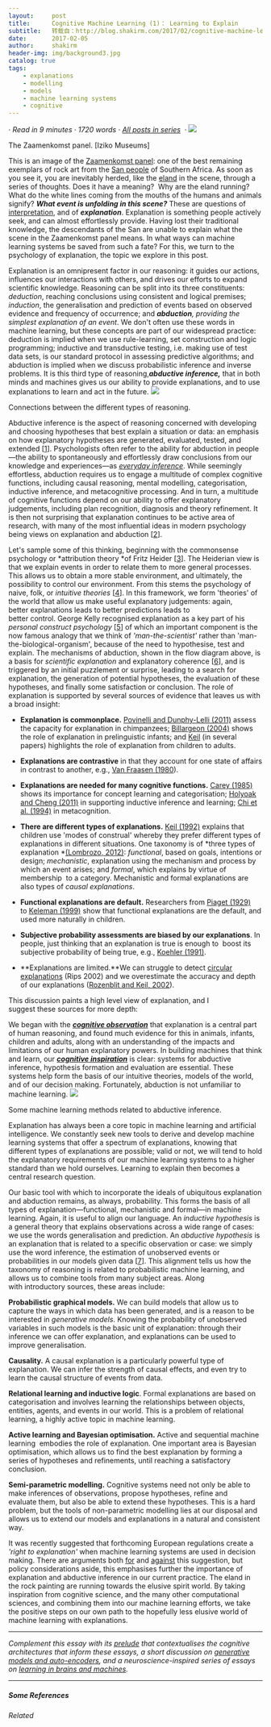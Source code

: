 ```yaml
---
layout:     post
title:      Cognitive Machine Learning (1)： Learning to Explain
subtitle:   转载自：http://blog.shakirm.com/2017/02/cognitive-machine-learning-1-learning-to-explain/
date:       2017-02-05
author:     shakirm
header-img: img/background3.jpg
catalog: true
tags:
    - explanations
    - modelling
    - models
    - machine learning systems
    - cognitive
---
```


*· Read in 9 minutes · 1720 words · [All posts in series](http://blog.shakirm.com/cognitive-machine-learning)  ·*
![](http://blog.shakirm.com/wp-content/uploads/2017/01/zaamenkomst_slip.jpg)


The Zaamenkomst panel. [Iziko Museums]

This is an image of the [Zaamenkomst panel](http://britishmuseum.tumblr.com/post/149503150647/rock-painting-of-san-bushmen): one of the best remaining exemplars of rock art from the [San people](https://en.wikipedia.org/wiki/San_people) of Southern Africa. As soon as you see it, you are inevitably herded, like the [eland](https://en.wikipedia.org/wiki/Common_eland) in the scene, through a series of thoughts. Does it have a meaning?  Why are the eland running? What do the white lines coming from the mouths of the humans and animals signify? ***What event is unfolding in this scene?*** These are questions of [interpretation](https://en.wikipedia.org/wiki/Aesthetic_interpretation), and of ***explanation***. Explanation is something people actively seek, and can almost effortlessly provide. Having lost their traditional knowledge, the descendants of the San are unable to explain what the scene in the Zaamenkomst panel means. In what ways can machine learning systems be saved from such a fate? For this, we turn to the psychology of explanation, the topic we explore in this post.

Explanation is an omnipresent factor in our reasoning: it guides our actions, influences our interactions with others, and drives our efforts to expand scientific knowledge. Reasoning can be split into its three constituents: *deduction*, reaching conclusions using consistent and logical premises; *induction*, the generalisation and prediction of events based on observed evidence and frequency of occurrence; and ***abduction**, providing the simplest explanation of an event*. We don't often use these words in machine learning, but these concepts are part of our widespread practice: deduction is implied when we use rule-learning, set construction and logic programming; inductive and transductive testing, i.e. making use of test data sets, is our standard protocol in assessing predictive algorithms; and abduction is implied when we discuss probabilistic inference and inverse problems. It is this third type of reasoning,***abductive inference,*** that in both minds and machines gives us our ability to provide explanations, and to use explanations to learn and act in the future.
![](http://blog.shakirm.com/wp-content/uploads/2017/02/reasoning_types-220x300.png)


Connections between the different types of reasoning.

Abductive inference is the aspect of reasoning concerned with developing and choosing hypotheses that best explain a situation or data: an emphasis on how explanatory hypotheses are generated, evaluated, tested, and extended [[1](#616_1)]. Psychologists often refer to the ability for abduction in people—the ability to spontaneously and effortlessly draw conclusions from our knowledge and experiences—as [*everyday inference*](https://pdfs.semanticscholar.org/b18b/cfb2e745cdbf354902386248821b733c66c1.pdf). While seemingly effortless, abduction requires us to engage a multitude of complex cognitive functions, including causal reasoning, mental modelling, categorisation, inductive inference, and metacognitive processing. And in turn, a multitude of cognitive functions depend on our ability to offer explanatory judgements, including plan recognition, diagnosis and theory refinement. It is then not surprising that explanation continues to be active area of research, with many of the most influential ideas in modern psychology being views on explanation and abduction [[2](#616_2)].

Let's sample some of this thinking, beginning with the commonsense psychology or *attribution theory *of Fritz Heider [[3](#616_3)]. The Heiderian view is that we explain events in order to relate them to more general processes. This allows us to obtain a more stable environment, and ultimately, the possibility to control our environment. From this stems the psychology of naive, folk, or *intuitive theories* [[4](#616_4)]. In this framework, we form 'theories' of the world that allow us make useful explanatory judgements: again, better explanations leads to better predictions leads to better control. George Kelly recognised explanation as a key part of his *personal construct psychology* [[5](#616_5)] of which an important component is the now famous analogy that we think of *'man-the-scientist'* rather than 'man-the-biological-organism', because of the need to hypothesise, test and explain. The mechanisms of abduction, shown in the flow diagram above, is a basis for *scientific explanation* and explanatory coherence [[6](#616_6)], and is triggered by an initial puzzlement or surprise, leading to a search for explanation, the generation of potential hypotheses, the evaluation of these hypotheses, and finally some satisfaction or conclusion. The role of explanation is supported by several sources of evidence that leaves us with a broad insight:

- **Explanation is commonplace.** [Povinelli and Dunphy-Lelli (2011)](http://roberto.casati.free.fr/OLERON/Povinelli_Dunphy-Lelii_CJEP.55.2001.pdf) assess the capacity for explanation in chimpanzees; [Billargeon (2004)](http://internal.psychology.illinois.edu/infantlab/articles/baillargeon2004b.pdf.pdf) shows the role of explanation in prelinguistic infants; and [Keil](https://mitpress.mit.edu/sites/default/files/titles/content/9780262112499_sch_0001.pdf) (in several papers) highlights the role of explanation from children to adults.

- **Explanations are contrastive** in that they account for one state of affairs in contrast to another, e.g., [Van Fraasen (1980](http://strangebeautiful.com/other-texts/fraassen-sci-image.pdf)).

- **Explanations are needed for many cognitive functions.** [Carey (1985)](https://mitpress.mit.edu/books/conceptual-change-childhood) shows its importance for concept learning and categorisation; [Holyoak and Cheng (2011)](https://www.researchgate.net/profile/Keith_Holyoak/publication/49653128_Causal_Learning_and_Inference_as_a_Rational_Process_The_New_Synthesis/links/02bfe513f427172dbd000000/Causal-Learning-and-Inference-as-a-Rational-Process-The-New-Synthesis.pdf) in supporting inductive inference and learning; [Chi et al. (1994)](http://onlinelibrary.wiley.com/store/10.1207/s15516709cog1803_3/asset/s15516709cog1803_3.pdf;jsessionid=10981A0AD0A456C64E5FC0B5742FF136.f04t02?v=1&t=iysl2gud&s=4fe4fbeca2887e4f1a52d03bc22d81aca6aafd0e) in metacognition.

- **There are different types of explanations.** [Keil (1992)](https://books.google.co.uk/books?hl=en&lr=&id=DErrAgAAQBAJ&oi=fnd&pg=PA103&ots=PB8BlgUW8m&sig=jE-bo1q7c8ViCwyJ08XsdTYo1dY&redir_esc=y#v=onepage&q&f=false) explains that children use 'modes of construal' whereby they prefer different types of explanations in different situations. One taxonomy is of *three types of explanation *[(Lombrozo, 2012)](http://www.concepts.dreamhosters.com/wp-content/uploads/2013/11/6.pdf): *functional*, based on goals, intentions or design; *mechanistic*, explanation using the mechanism and process by which an event arises; and *formal*, which explains by virtue of membership  to a category. Mechanistic and formal explanations are also types of *causal explanations*.

- **Functional explanations are default.** Researchers from [Piaget (1929)](https://archive.org/details/childsconception01piag) to [Keleman (1999)](https://pdfs.semanticscholar.org/5e44/cba434730744db7702be4e9afdc3a0e653cf.pdf) show that functional explanations are the default, and used more naturally in children.

- **Subjective probability assessments are biased by our explanations**. In people, just thinking that an explanation is true is enough to  boost its subjective probability of being true, e.g., [Koehler (1991)](https://www.researchgate.net/profile/Derek_Koehler/publication/21396710_Explanation_Imagination_and_Confidence_in_Judgment/links/02e7e51c0cdcdd3068000000.pdf).

- **Explanations are limited.**We can struggle to detect [circular explanations](http://www.psychology.northwestern.edu/documents/rips-circular-reasoning.pdf) (Rips 2002) and we overestimate the accuracy and depth of our explanations ([Rozenblit and Keil, 2002](http://onlinelibrary.wiley.com/store/10.1207/s15516709cog2605_1/asset/s15516709cog2605_1.pdf?v=1&t=iysm7jrm&s=f290b538c07d2df493f9b8f851a0b991ad73aa00)).


This discussion paints a high level view of explanation, and I suggest these sources for more depth:

We began with the [***cognitive observation***](http://blog.shakirm.com/2016/10/cognitive-machine-learning-prologue) that explanation is a central part of human reasoning, and found much evidence for this in animals, infants, children and adults, along with an understanding of the impacts and limitations of our human explanatory powers. In building machines that think and learn, our [***cognitive inspiration***](http://blog.shakirm.com/2016/10/cognitive-machine-learning-prologue) is clear: systems for abductive inference, hypothesis formation and evaluation are essential. These systems help form the basis of our intuitive theories, models of the world, and of our decision making. Fortunately, abduction is not unfamiliar to machine learning.
![](http://blog.shakirm.com/wp-content/uploads/2017/02/MLabduction-1.png)


Some machine learning methods related to abductive inference.

Explanation has always been a core topic in machine learning and artificial intelligence. We constantly seek new tools to derive and develop machine learning systems that offer a spectrum of explanations, knowing that different types of explanations are possible; valid or not, we will tend to hold the explanatory requirements of our machine learning systems to a higher standard than we hold ourselves. Learning to explain then becomes a central research question.

Our basic tool with which to incorporate the ideals of ubiquitous explanation and abduction remains, as always, probability. This forms the basis of all types of explanation—functional, mechanistic and formal—in machine learning. Again, it is useful to align our language. An *inductive hypothesis* is a general theory that explains observations across a wide range of cases: we use the words generalisation and prediction. An *abductive hypothesis* is an explanation that is related to a specific observation or case: we simply use the word inference, the estimation of unobserved events or probabilities in our models given data [[7](#616_7)]. This alignment tells us how the taxonomy of reasoning is related to probabilistic machine learning, and allows us to combine tools from many subject areas. Along with introductory sources, these areas include:

**Probabilistic graphical models.** We can build models that allow us to capture the ways in which data has been generated, and is a reason to be interested in *generative models*. Knowing the probability of unobserved variables in such models is the basic unit of explanation: through their inference we can offer explanation, and explanations can be used to improve generalisation.


**Causality.** A causal explanation is a particularly powerful type of explanation. We can infer the strength of causal effects, and even try to learn the causal structure of events from data.


**Relational learning and inductive logic**. Formal explanations are based on categorisation and involves learning the relationships between objects, entities, agents, and events in our world. This is a problem of relational learning, a highly active topic in machine learning.


**Active learning and Bayesian optimisation.** Active and sequential machine learning  embodies the role of explanation. One important area is Bayesian optimisation, which allows us to find the best explanation by forming a series of hypotheses and refinements, until reaching a satisfactory conclusion.


**Semi-parametric modelling.** Cognitive systems need not only be able to make inferences of observations, propose hypotheses, refine and evaluate them, but also be able to extend these hypotheses. This is a hard problem, but the tools of non-parametric modelling lies at our disposal and allows us to extend our models and explanations in a natural and consistent way.



It was recently suggested that forthcoming European regulations create a *'right to explanation'* when machine learning systems are used in decision making. There are arguments both [for](https://arxiv.org/abs/1606.08813) and [against](https://poseidon01.ssrn.com/delivery.php?ID=267119122101065079122084013085016077034092086004057035102124024103105110076070106087038017120036122008044071110008109013003103009046056035086102120121028087124031125034021008121101029092123117002003096073119011089001067080117110126006026126100011009068&EXT=pdf) this suggestion, but policy considerations aside, this emphasises further the importance of explanation and abductive inference in our current practice. The eland in the rock painting are running towards the elusive spirit world. By taking inspiration from cognitive science, and the many other computational sciences, and combining them into our machine learning efforts, we take the positive steps on our own path to the hopefully less elusive world of machine learning with explanations.

---


> 
*Complement this essay with its [prelude](http://blog.shakirm.com/2016/10/cognitive-machine-learning-prologue) that contextualises the cognitive architectures that inform these essays, a short discussion on [generative models and auto-encoders](http://blog.shakirm.com/2015/03/a-statistical-view-of-deep-learning-ii-auto-encoders-and-free-energy), and a neuroscience-inspired series of essays on [learning in brains and machines](http://blog.shakirm.com/ml-series/learning-in-brain-and-machines).*


---


##### Some References


*Related*

